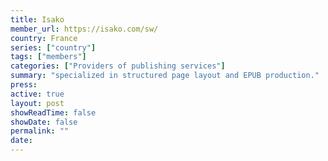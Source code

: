```yaml
---
title: Isako
member_url: https://isako.com/sw/
country: France
series: ["country"] 
tags: ["members"]
categories: ["Providers of publishing services"]
summary: "specialized in structured page layout and EPUB production."
press:
active: true
layout: post
showReadTime: false
showDate: false
permalink: ""
date: 
---
```

